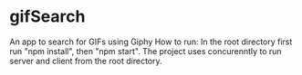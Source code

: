 # gifSearch
An app to search for GIFs using Giphy
How to run:
In the root directory first run "npm install", then "npm start".
The project uses concurenntly to run server and client from the root directory.
